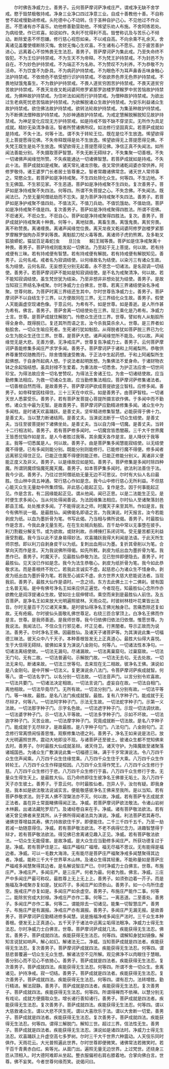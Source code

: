 <!-- { "loadSidebar": true } -->
　　尔时佛告净威力士。善男子。云何菩萨摩诃萨净戒庄严。谓戒净无缺不舍学戒。愍于毁禁极敬持戒。净身三业净口四过净意三业。自成十善教他十善。不自称誉不起戒慢勤进修戒。头陀德中心不动转。住于圣种自护己心。不见他过不作众恶。不愿诸有亦不喜乐。劝他修善勤营助他。不悕望乐劝人布施。不舍阿练若处。为病给使。作已欢喜。如说如作。失利不忧得利不高。毁誉称讥及与苦乐心不倾动。断除爱恚不怀怨嫌。修行慈心视怨如亲。不以戒自高。不向余乘不礼余天。舍离诸见盖覆使缠断除灭悔。舍财无悔心生欢喜。不生诸有心不愿乐。忍于疲苦善护进心。远离着心不惊怖畏无生法忍。善男子。菩萨摩诃萨为集此戒。乃至失命终不毁犯。不为王位护持禁戒。不为生天不为帝释。不为梵王护持禁戒。不为封邑不为自在。不为妙色护持禁戒。不为端正不为名称。不为赞叹不为利养。不为恭敬不为活命。不为饮食不为卧具。不为病药护持禁戒。不为眼色不为耳声鼻香舌味身触心法护持禁戒。不依倚色不依受想行识护持禁戒。不依欲界色界无色界护持禁戒。不畏地狱饿鬼畜生。不为救护护持禁戒。不畏人道贫穷困苦护持禁戒。不畏天道贫穷苦故护持禁戒。不畏天龙夜叉乾闼婆阿修罗紧那罗迦楼罗摩睺罗中贫苦恼故护持禁戒。为佛种故护持禁戒。为住听法如闻而行护持禁戒。为僧种故护持禁戒。为欲出过生老病死忧悲苦恼故护持禁戒。为欲解脱诸众生故护持禁戒。为安乐利益诸众生故护持禁戒。欲住佛法故护持禁戒。欲转法轮故护持禁戒。为集圣种故护持禁戒。为不断佛法僧种故护持禁戒。为妙神通故护持禁戒。为戒定慧解脱解脱知见故护持禁戒。为神足变化应现无方护持禁戒。如是持戒不毁不缺不穿坚实。无所作为具足成就。精妙无染清净香洁。智者所赞诸佛所叹。如法修行坚固真实。若菩萨成就如是持戒。不失十法。何等十法。谓不失于转轮王位。既在是位不生放逸。悕望欲得无上菩提愿得见佛。不失帝释既得是处不生放逸。悕望欲得无上菩提愿得见佛。不失梵王既生是处不生放逸。悕望欲得无上菩提愿得见佛。净信正真不失闻法。如所闻法善能分别。不失摄取菩萨智慧。不失无断无碍辩才。不失集聚一切善根。不失一切诸佛声闻缘觉所赞。不失疾能通达一切诸佛智慧。若菩萨成就如是持戒。不失此十法。菩萨成就如是戒聚。诸天常礼诸龙宗敬。夜叉常供诸乾闼婆亦常供养。阿修罗敬侍。诸王婆罗门长者居士皆尊重之。智者常趣诸佛常念。诸天世人常师事之。常愍众生。若菩萨如是净持戒聚。不生四处除化众生。何等四。不生边地。不生无佛国。不生邪见家。不生恶道。菩萨如是净持戒聚不生四处。复次善男子。菩萨如是净持戒聚不失四法。何等四。所谓不失菩提之心。不失念佛。不失闻法。既闻法已。乃至无量阿僧祇劫而不忘失。是为菩萨净持戒聚不失四法。善男子。若菩萨如是净护戒聚不值四处。不值法灭。不值刀兵劫。不值饥饿劫。不值劫烧。菩萨如是净持戒聚不值是四。复次善男子。菩萨如是净持戒聚得四胜法。所谓不诳佛。不诳诸天。不诳众生。不诳自心。菩萨如是净持戒聚得四胜法。复次。善男子。菩萨成就护持戒聚离十种畏。何等十。离地狱畏。离畜生畏。离饿鬼畏。离贫穷畏。离不称赞畏。离诸缠畏。离诸声闻缘觉位畏。离天龙夜叉乾闼婆阿修罗迦楼罗紧那罗摩睺罗伽拘办茶罗刹等畏。离魁脍刀杖火毒等畏。离诸师子虎豹熊罴。及多勒叉狐狼蟒蛇。猫鼠百足毒蛇[虫　　旦][虫　　賴]王贼等畏。菩萨如是住净戒聚离十种畏。善男子。菩萨持戒则能发起一切佛法。乃至起于无上菩提。何以故。若有持戒便有三昧。若有持戒便有智慧。若有持戒便有解脱。若有持戒便有解脱知见。善男子。云何名戒。戒者名为寂调结使。以何缘故名为结使。以染污三有诸众生故。名为结使。云何名寂。无妄想无分别无起着。永不思念一切诸法。是名寂调一切结使。善男子。若菩萨摩诃萨不能如是知寂调结使。是不名为戒聚清净。何以故。若不能知寂调结使。虽生梵世犹为结染。乃至非想非非想处犹为结使。善男子。是故当知寂三界结名净戒聚。尔时净威力士白佛言。世尊。若离三界诸结使染名净戒聚。世尊何故。为菩萨时离三界结还生其中。尔时世尊告净威力士。善男子。菩萨摩诃萨不以自结生于三界。以方便故同在三界。无三界结化众生故。善男子。假使人天能画虚空现诸色像。于意云何。为希有不。如是世尊。如是善逝。是人所作甚为希有。佛言。善男子。菩萨舍离一切结使处在三界。现三乘化是乃希有。净威力士言。世尊。是菩萨成就住解脱门。怜愍众生还住三界。世尊。譬如有人从魁脍所得全身命。既得脱已。复还其所而语之言。汝今杀我莫杀余人。世尊。是三界者如魁脍舍。一切众生喻应死者。生死诸行犹如魁脍。从得脱者犹如菩萨脱三界已为化众生为脱众生还住三界。世尊。是菩萨大悲。诸声闻缘觉所不能及。何以故。声闻缘觉无是大悲。无善方便。无净戒庄严。世尊复告净威力士。善男子。云何菩萨摩诃萨善能修集多闻庄严求学多闻。善男子。菩萨摩诃萨于诸和上阿阇梨所。恭敬供养尊重赞叹随教而行。除舍憍慢速受教诲。于正法中生起药想。于和上阿阇梨所生起佛想。于自身所起病人想。于说法者起明医想。为集佛法不爱身命。于诸财物衣钵之余起恼结想。虽具封禄不生爱着。为重法故一切悉舍。为护正法应舍一切世间珍宝。为得法故应舍一切名誉赞叹。为得法王舍诸王位。为舍一切诸结使故。应当勤修集法相应。为救一切诸众生故。应当勤修集法相应。菩萨摩诃萨修集诸法者。一切善根自然而得。是故善男子。菩萨摩诃萨欲成菩提欲竖立智柱。应修多闻。善男子。如帝释堂因柱得住。三十三天在中欢乐。如是善男子。由菩萨智柱。一切诸天世人悉蒙受乐。善男子。若有菩萨发菩提心菩提所摄言欲作佛。于多闻中而不勤修。诸众生中最为无智。是故善男子。菩萨摩诃萨应勤精进修集多闻。诸众生中为多闻柱。是时诸天欢喜踊跃。是善丈夫。坚牢精进修集智慧。必能获得于佛十力。是善丈夫。当以慧力断诸结网。是善丈夫。当演说法断于一切众生结使。是善丈夫。当往至彼菩提树下诸佛坐处。是善丈夫。当以自力降一切魔。是善丈夫。当转十二行相法轮。善男子。若有菩萨修多闻时。一切魔宫皆悉闇蔽。三千大千世界魔王皆悉忧恼作如是言。是人今者胜过我等。其余魔天各作是言。是人降伏于我等主。我等一切悉属是人。何以故。善男子。由是菩萨集多闻慧能寂结使。以无结使魔不得便。已有多闻则能分别。既能分别则能修行。已能修行魔不得便。修多闻者远离邪见得住正见。已能正住魔不得便则能正修。已能正修能分别义。离诸非义便能正度义及非义。善男子。以是缘故应如是知。善男子。菩萨修集是多闻时除四种魔。所谓阴魔烦恼魔死魔天魔。善男子。如本菩萨集多闻时。欲法利法善住于法。我今少说。善男子。乃往过世阿僧祇劫无量无边不可思议。尔时有大仙人名曰最胜。住山林中具五神通。常行慈心作如是念。我今山中修行慈心无所利益。不但慈心能灭众生无量劫中所集烦恼。非此慈心能起正见。复作是念。因于何事能起正见。作是念言。有二因缘能起正见。谓从他闻。闻已正思。以是二法能生正见。是时便生求多闻心。当从何处得闻善说。为法因缘集法相应。尔时仙人至诸聚落封邑郡县王城。处处推求多闻。了不能得说法之师。时魔天子来至其所。作如是言。我今有佛所说一偈。是最胜仙。闻佛偈名即语之言。为我演说。时天报言。汝今若能剥皮为纸。以血为墨折骨为笔。书写此偈。乃当相与佛所说偈。善男子。时最胜仙作是念言。今我此身无量生死。在在生处贼兵魁脍。百千劫中常以无事堕在彼手。利刀割截分解支节。或为欲故。或财利故。杀缚捶打系闭诃骂。受无量苦都无利益唐受割截。我今当以此不坚身易得妙法。欢喜踊跃我得大利闻是法语。于此天所生师宗想。即以利刀自剥身皮干以为纸。复刺出血用以为墨。复折其骨削以为笔。合掌向天而作是言。天为我说佛所得偈。如先所敕。剥皮为纸出血为墨折骨为笔。我悉作已。善男子。时魔天子。见最胜仙恭敬为法。见已愁悴即便隐去。善男子。时最胜仙。见天没已作如是念。我今为法生恭敬心。剥皮为纸折骨为笔。我今如此恭敬求法。而是善根终不败亡。若我此言诚实不虚。起慈悲心为诸众生不惜身命。剥皮为纸出血为墨折骨为笔。若我至心诚实不虚。余方世界大慈大悲能说法者。当现我前。善男子。最胜大仙作是语时。一念之顷。东方去此佛土三十二佛刹。彼有国土名普无垢。是中有佛号净名王如来应供正遍觉。今者现在。知最胜仙心念所作亦欲教化是阎浮提诸众生故。譬如壮士屈伸臂顷。乘空而来到是最胜仙人前住。及五百菩萨。是净名王如来放大光明遍照彼林。天雨众花。时彼树林枝叶花果皆出法音。尔时无量百千万亿诸天来集。是时彼仙得净名王佛光触身已。苦痛悉除还复如故。无有疮瘢。尔时彼仙头面敬礼佛世尊足。右绕三匝合掌顶上。白净名王佛而作是言。世尊。是我师善逝。是我师世尊。我今归依佛归依法归依僧。惟愿世尊。为我说法。我闻法已。不信众生行邪见者。坏正见者。行黑闇者。导示正故而为说法。善男子。尔时净名王佛。因最胜仙。及诸天子诸菩萨等。为其演说此集一切福德三昧法。彼天众中八千天子。本种善根皆发无上正真道心。最胜大仙得大喜悦。生于大信得无碍辩。彼佛如来复为演说八金刚句。何等八。一切诸法性本净句。一切诸法离结使故。一切法无漏句。尽诸漏故。一切法离巢窟句。过巢窟故。一切法无门句。无有二故。一切法普遍句。示解脱门故。一切法无去句。无去处故。一切法无来句。断诸来故。一切法三世等句。去来现在无二相故。彼净名王佛。演说如是八金刚句。是中开解一切法义。复更演说余八法门。令菩萨摩诃萨疾成就智。何等八。谓一切法名字门。以名分别一切法故。一切法音声门。以言分别令欢喜故。一切法共要门。一切诸法决定相故。一切法言说门。虚妄自在故。一切法自相门。离他相故。一切法毕竟尽门。无所有故。一切法分别门。从分别有故。一切法平等门。等一味故。最胜。是名八法门疾成就智。最胜。复有八字种子门。能成就于无尽辩才。何等八。一切法阿字种子门。示法无生故。一切法蛇字种子门。示第一义法故。一切法那字种子门。示字名色故。一切法遮字种子门。示现一切法调伏故。一切法婆字种子门。示一切法入平等故。一切法多字种子门。示如不坏故。一切法迦字种子门。灭苦业故。一切法摩字种子门。究竟成就断一切法故。是名八字种子门。能成就于无尽辩才。是故最胜。是八字种子句门。八法句门。八金刚句门。正念修行常离愦闹恒善思惟。观察修集功德之利。善男子。净名王如来说是法已。放大光明遍照世界。震动大地即没不现。与诸菩萨还至彼土。彼诸众生都不觉知佛来去时。善男子。尔时最胜大仙成就圣辩。诸天侍卫。诸天守护。为降魔故至诸聚落诸城国邑。为诸众生广敷演说此集一切福德三昧。满于千岁常演说法。令八万四千众生住声闻乘。八万四千众生住缘觉乘。八万四千众生住于大乘。八万四千众生作转轮王。八万四千众生作释提桓因。八万四千众生得作梵王。八万四千众生修行于慈。八万四千众生修行于悲。八万四千众生修行于喜。八万四千众生修行于舍。无量众生得生天上。是最胜大仙。后乃命终即往生彼净名王佛普无垢土。及八万四千天子亦生彼土。善男子。于意云何。尔时最胜仙者。岂异人乎。汝勿有疑。即我身是。我本如是欲法敬法说诚实言。便能敬感彼净名王佛来至我所。是以当知。若有菩萨恭敬求法。则于其人佛不涅槃法亦不灭。何以故。净威。若有菩萨专志成就求正法者。虽在异土常面睹佛得闻正法。净威。若菩萨摩诃萨欲法敬法。令诸山岩树木林薮。出诸法藏陀罗尼门。及诸经卷自来在手。净威。诸有菩萨敬法欲法。若有诸天曾见佛者来至其所。从于佛所得闻诸法具为演说。净威。利法菩萨若其寿尽。诸佛世尊增益其寿。佛力持故欲住千岁。即便能住。二千三千四千五千。乃至一劫若减一劫随意得住。净威。若有菩萨敬法欲法。不老不病得忆念力。进趣智慧得于辩才。若有菩萨敬法欲法。得见佛已舍离诸见趣入正见。净威。若有菩萨敬法欲法。一切众生无能侵害。是故净威。是大众生应当勤修多闻庄严。所获功德复过于是。净威。若有菩萨住是三。福庄严福柱广福增。福无尽福不思议。无有能得是福边者。净威。可以一毛数大海渧。无有能尽是菩萨庄严福聚净戒多闻慧聚得其边者。净威。能称三千大千世界草木山林。及诸众生得其轻重。不能称量如是菩萨庄严福戒多闻慧聚得其边者。是名解说智庄严已。尔时净威力士白佛言。世尊。布施庄严。净戒庄严。多闻庄严。是三庄严。何者为最。何者为胜。佛言。净威。三庄严中多闻庄严最可称叹。最胜尊上无上无上上。善男子。如须弥边着一芥子。而是施福及净戒聚亦复如是。犹如芥子。多闻庄严如须弥山。善男子。如一小鸟所住虚空。施戒庄严亦复如是。多闻庄严如余虚空。善男子。布施庄严能作二事。何等二。能除贫穷成大封禄。净戒庄严亦作二事。何等二。一离恶道。二至善处。善男子。多闻庄严亦作二事。何等二。谓能除去一切诸见。能集一切智慧庄严。善男子。布施庄严是有漏报。净戒庄严亦有漏报。善男子。多闻庄严无漏无报。是故善男子。菩萨摩诃萨应勤精进修多闻慧。说是施福净戒多闻庄严法时。三千众生本种善根。便发无上正真道心。五千天子于诸法中远离尘垢得法眼净。净威力士得无生法忍。尔时净威力士白佛言。世尊。菩萨摩诃萨成就几法。疾能获得无生法忍。佛言。善男子。菩萨成就四法。疾能获得无生法忍。何等四。谓解知身犹如镜像。解知言说犹如响声。解心如幻。解诸法无二。净威。当知菩萨成就是四法者。疾能获得无生法忍。复次善男子。菩萨摩诃萨成就四法。疾能获得无生法忍。何等四。谓慈悲普覆遍一切众生无众生想。解诸法空不见所解。观见佛净不以肉眼住于慧眼。善分别心而不见心不依猗心。善男子。菩萨成就是四法者。疾能获得无生法忍。复次善男子。菩萨成就四法。疾能获得无生法忍。何等四。所谓不舍一切众生。舍离诸见。护持净戒。寂一切结。善男子。菩萨成就是四法者。疾能获得无生法忍。复次善男子。菩萨成就四法。疾能获得无生法忍。何等四。谓有忍力。法转增胜。勤行精进。解法寂静。善男子。菩萨成就是四法者。疾能获得无生法忍。复次善男子。菩萨成就四法。疾能获得无生法忍。何等四。所谓得禅而不依禅。以慧分别无有戏论。成就方便摄取众生。增长诸行善知诸行。善男子。菩萨成就是四法者。疾能获得无生法忍。复次善男子。菩萨成就四法。疾能获得无生法忍。何等四。谓以大慈救诸众生。谓以大悲不厌生死。谓以大喜欣乐于法。谓以大舍断一切爱。善男子。菩萨成就是四法者。疾能获得无生法忍。复次善男子。菩萨成就四法。疾能获得无生法忍。何等四。谓得三解脱门。解知三世。超过三界。信法性无生。善男子。菩萨成就是四法者。疾能获得无生法忍。演说如是诸四法时。净威力士得无生法忍。欢喜踊跃上升虚空高七多罗树。尔时三千大千世界六种震动。人天伎乐同时俱作。天雨花云。大光普照遍此世界。尔时世尊即便微笑。诸佛常法若微笑时。若干百千青黄赤白红。紫等光。从面门出。遍照无量无边世界。上过梵世。还绕身三匝从顶相入。时大德阿难即从坐起。整衣服偏袒右肩右膝着地。合掌向佛白言。世尊。佛不妄笑。今者世尊何缘而笑。说偈问曰。
